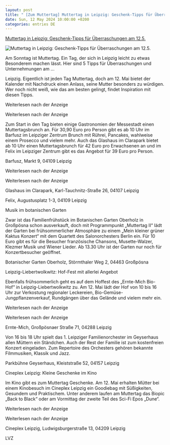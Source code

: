 ```yaml
---
layout: post
title: " [Zum Muttertag] Muttertag in Leipzig: Geschenk-Tipps für Überraschungen am 12.5."
date: Sun, 12 May 2024 10:00:00 +0200
categories: entries DE
---
```

[Muttertag in Leipzig: Geschenk-Tipps für Überraschungen am 12.5.](https://www.lvz.de/lokales/leipzig/muttertag-in-leipzig-geschenk-tipps-fuer-ueberraschungen-am-12-5-MU2QSTLGGJFD3GADCDVOHA6PAI.html)

![Muttertag in Leipzig: Geschenk-Tipps für Überraschungen am 12.5.](https://www.lvz.de/resizer/v2/6JFZ5HUYZBFYHKZP7OARKAIGQ4.jpg?auth=e7d45792fd4a80d45fd8606be839f7086f7be0491e8e53e9cf94a7aaf96cd8ad&quality=70&width=1200&height=630&smart=true)

Am Sonntag ist Muttertag. Ein Tag, der sich in Leipzig leicht zu etwas Besonderem machen lässt. Hier sind 5 Tipps für Überraschungen und Unternehmungen am ...

Leipzig. Eigentlich ist jeden Tag Muttertag, doch am 12. Mai bietet der Kalender mit Nachdruck einen Anlass, seine Mutter besonders zu würdigen. Wer noch nicht weiß, wie das am besten gelingt, findet Inspiration mit diesen Tipps.

Weiterlesen nach der Anzeige

Weiterlesen nach der Anzeige

Zum Start in den Tag bieten einige Gastronomien der Messestadt einen Muttertagsbrunch an. Für 30,90 Euro pro Person gibt es ab 10 Uhr im Barfusz im Leipziger Zentrum Brunch mit Rührei, Pancakes, wahlweise einem Prosecco und vielem mehr. Auch das Glashaus im Clarapark bietet ab 10 Uhr einen Muttertagsbrunch für 42 Euro pro Erwachsenen an und im Felix im Leipziger Zentrum gibt es das Angebot für 39 Euro pro Person.

Barfusz, Markt 9, 04109 Leipzig

Weiterlesen nach der Anzeige

Weiterlesen nach der Anzeige

Glashaus im Clarapark, Karl-Tauchnitz-Straße 26, 04107 Leipzig

Felix, Augustusplatz 1-3, 04109 Leipzig

Musik im botanischen Garten

Zwar ist das Familienfrühstück im Botanischen Garten Oberholz in Großpösna schon ausverkauft, doch mit Programmpunkt „Muttertag II“ lädt der Garten bei frühsommerlicher Atmosphäre zu einem „Mein kleiner grüner Kaktus Konzert“ mit dem Quartett des Salonorchesters Berlin ein. Für 10 Euro gibt es für die Besucher französische Chansons, Musette-Walzer, Klezmer Musik und Wiener Lieder. Ab 13.30 Uhr ist der Garten nur noch für Konzertbesucher geöffnet.

Botanischer Garten Oberholz, Störmthaler Weg 2, 04463 Großpösna

Leipzig-Liebertwolkwitz: Hof-Fest mit allerlei Angebot

Ebenfalls frühsommerlich geht es auf dem Hoffest des „Ernte-Mich Bio-Hof“ in Leipzig-Liebertwolkwitz zu. Am 12. Mai lädt der Hof von 10 bis 16 Uhr zur Verkostung regionaler Leckereien, Bio-Gemüse-Jungpflanzenverkauf, Rundgängen über das Gelände und vielem mehr ein.

Weiterlesen nach der Anzeige

Weiterlesen nach der Anzeige

Ernte-Mich, Großpösnaer Straße 71, 04288 Leipzig

Von 16 bis 18 Uhr spielt das 1. Leipziger Familienorchester im Geyserhaus allen Müttern ein Ständchen. Auch der Rest der Familie ist zum kostenfreien Konzert eingeladen. Zum Repertoire des Orchesters gehören bekannte Filmmusiken, Klassik und Jazz.

Parkbühne Geyserhaus, Kleiststraße 52, 04157 Leipzig

Cineplex Leipzig: Kleine Geschenke im Kino

Im Kino gibt es zum Muttertag Geschenke. Am 12. Mai erhalten Mütter bei einem Kinobesuch im Cineplex Leipzig ein Goodiebag mit Süßigkeiten, Gesundem und Praktischem. Unter anderem laufen am Muttertag das Biopic „Back to Black“ oder am Vormittag der zweite Teil des Sci-Fi Epos „Dune“.

Weiterlesen nach der Anzeige

Weiterlesen nach der Anzeige

Cineplex Leipzig, Ludwigsburgerstraße 13, 04209 Leipzig

LVZ

